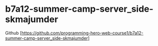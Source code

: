 # b7a12-summer-camp-server_side-skmajumder

Github [https://github.com/programming-hero-web-course1/b7a12-summer-camp-server_side-skmajumder]